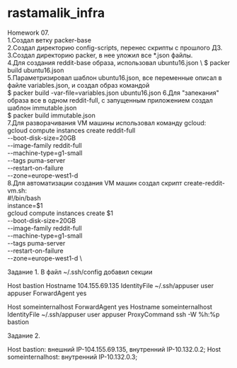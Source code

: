 # rastamalik_infra

Homework 07. \
1.Создал ветку packer-base \
2.Создал директорию config-scripts, перенес скрипты с прошлого ДЗ.\
3.Создал директорию packer, в нее уложил все *.json файлы. \
4.Для создания reddit-base образа, использовал ubuntu16.json \ 
$ packer build ubuntu16.json \
5.Параметризировал шаблон ubuntu16.json, все переменные описал в файле variables.json, и создал образ командой \
$ packer build -var-file=variables.json ubuntu16.json
6.Для "запекания" образа все в одном reddit-full, с запущенным приложением создал шаблон immutable.json \
$ packer build immutable.json \
7.Для разворачивания VM машины использовал команду gcloud: \
gcloud compute instances create reddit-full \
--boot-disk-size=20GB \
--image-family reddit-full \
--machine-type=g1-small \
--tags puma-server \
--restart-on-failure \
--zone=europe-west1-d \
8.Для автоматизации создания VM машин создал скрипт create-reddit-vm.sh: \
#!/bin/bash \
instance=$1 \
gcloud compute instances create $1 \
--boot-disk-size=20GB \
--image-family reddit-full \
--machine-type=g1-small \
--tags puma-server \
--restart-on-failure \
--zone=europe-west1-d \


Задание 1.
В файл ~/.ssh/config добавил секции


Host bastion
Hostname 104.155.69.135 
IdentityFile ~/.ssh/appuser
user appuser
ForwardAgent yes


Host someinternalhost
ForwardAgent yes
Hostname someinternalhost
IdentityFile ~/.ssh/appuser
user appuser
ProxyCommand ssh -W %h:%p bastion

Задание 2.

Host bastion:  внешний IP-104.155.69.135, внутренний IP-10.132.0.2;
Host someinternalhost: внутренний IP-10.132.0.3;

